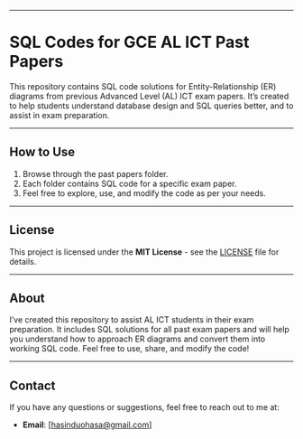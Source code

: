 

---

# SQL Codes for GCE AL ICT Past Papers

This repository contains SQL code solutions for Entity-Relationship (ER) diagrams from previous Advanced Level (AL) ICT exam papers. It’s created to help students understand database design and SQL queries better, and to assist in exam preparation.

---

## How to Use

1. Browse through the past papers folder.
2. Each folder contains SQL code for a specific exam paper.
3. Feel free to explore, use, and modify the code as per your needs.

---

## License

This project is licensed under the **MIT License** - see the [LICENSE](LICENSE) file for details.

---

## About

I’ve created this repository to assist AL ICT students in their exam preparation. It includes SQL solutions for all past exam papers and will help you understand how to approach ER diagrams and convert them into working SQL code. Feel free to use, share, and modify the code!

---

## Contact

If you have any questions or suggestions, feel free to reach out to me at:

- **Email**: [hasinduohasa@gmail.com]
